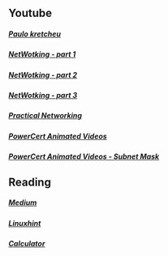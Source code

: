 ## Youtube

##### [Paulo kretcheu](https://www.youtube.com/watch?v=dp9ynjJamoI&list=PLuf64C8sPVT_nObvAFU5W-SiE04ST-PlL)
##### [NetWotking - part 1](https://www.youtube.com/watch?v=n2D1o-aM-2s)
##### [NetWotking - part 2](https://www.youtube.com/watch?v=l_OPR2yh2co)
##### [NetWotking - part 3](https://www.youtube.com/watch?v=TMjo-Iphjyo)
##### [Practical Networking](https://www.youtube.com/watch?v=BWZ-MHIhqjM)
##### [PowerCert Animated Videos](https://www.youtube.com/watch?v=pCcJFdYNamc)
##### [PowerCert Animated Videos - Subnet Mask](https://www.youtube.com/watch?v=s_Ntt6eTn94)

## Reading

##### [Medium](https://medium.com/@imyzf/netpractice-2d2b39b6cf0a)
##### [Linuxhint](https://linuxhint.com/ipcalc-command-linux/)
##### [Calculator](https://www.calculator.net/ip-subnet-calculator.html)
